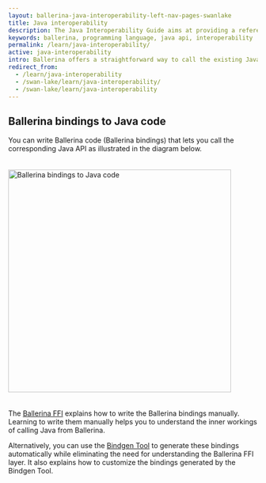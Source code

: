 ```yaml
---
layout: ballerina-java-interoperability-left-nav-pages-swanlake
title: Java interoperability
description: The Java Interoperability Guide aims at providing a reference source for the Bindgen Tool and the Ballerina FFI.
keywords: ballerina, programming language, java api, interoperability
permalink: /learn/java-interoperability/
active: java-interoperability
intro: Ballerina offers a straightforward way to call the existing Java code from Ballerina. Although Ballerina is not designed to be a JVM language, the current implementation, which targets the JVM, aka jBallerina, provides Java interoperability by adhering to the Ballerina language semantics.
redirect_from:
  - /learn/java-interoperability
  - /swan-lake/learn/java-interoperability/
  - /swan-lake/learn/java-interoperability
---
```


## Ballerina bindings to Java code
You can write Ballerina code (Ballerina bindings) that lets you call the corresponding Java API as illustrated in the diagram below.

<img src="/learn/images/ballerina-interop-diagram-v1.png" alt="Ballerina bindings to Java code" width="300" height="450" style='width:auto !important; padding-top:20px; padding-bottom:20px;'>

The [Ballerina FFI](/learn/java-interoperability-guide/ballerina-ffi) explains how to write the Ballerina bindings manually. Learning to write them manually helps you to understand the inner workings of calling Java from Ballerina. 

Alternatively, you can use the [Bindgen Tool](/learn/java-interoperability-guide/the-bindgen-tool/) to generate these bindings automatically while eliminating the need for understanding the Ballerina FFI layer. It also explains how to customize the bindings generated by the Bindgen Tool.

<style> #tree-expand-all , #tree-collapse-all, .cTocElements {display:none;} .cGitButtonContainer {padding-left: 40px;} </style>


